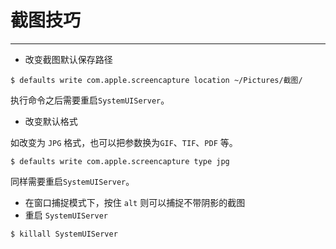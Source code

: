 # 截图技巧
---

- 改变截图默认保存路径

<!-- lang:bash -->
	$ defaults write com.apple.screencapture location ~/Pictures/截图/
	
执行命令之后需要重启`SystemUIServer`。

-  改变默认格式

如改变为 `JPG` 格式，也可以把参数换为`GIF`、`TIF`、`PDF` 等。


<!-- lang:bash -->
	$ defaults write com.apple.screencapture type jpg
	
 同样需要重启`SystemUIServer`。
 
- 在窗口捕捉模式下，按住 `alt` 则可以捕捉不带阴影的截图
- 重启 `SystemUIServer` 
 
<!-- lang:bash -->
	$ killall SystemUIServer